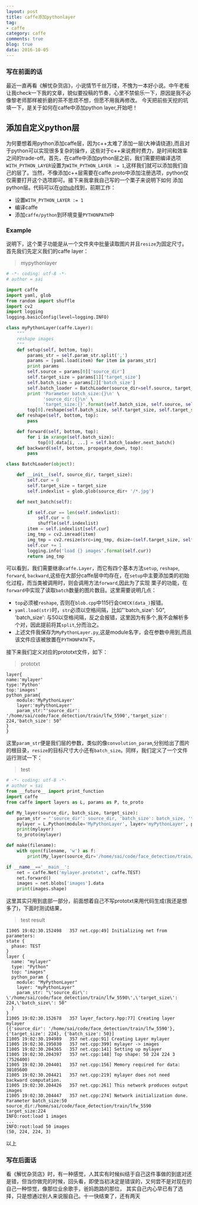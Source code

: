 ```yaml
---
layout: post
title: caffe添加pythonlayer
tag:
- caffe
category: caffe
comments: true
blog: true
data: 2016-10-05
---  
```


### 写在前面的话　　

最近一直再看《解忧杂货店》，小说情节千丝万缕，不愧为一本好小说。中午老板让我check一下我的文章，貌似要投稿的节奏，心里不禁偷乐一下，原因是我不必像黎老师那样被折磨的茶不思烦不想，但愿不用我再修改。
今天把前些天挖的坑填一下，是关于如何在caffe中添加python layer,开始吧！　　

## 添加自定义python层  

为何要想着用python添加caffe层，因为c++太难了添加一层(大神请绕道),而且对于python可以实现很多复杂的操作，这些对于c++来说费时费力，是时间和效率之间的trade-off。首先，在caffe中添加python层之前，我们需要把编译选项
`WITH_PYTHON_LAYER`设置为`WITH_PYTHON_LAYER := 1`,这样我们就可以添加我们自己的层了。当然，不像添加c++层需要在caffe.proto中添加注册选项，python仅仅需要打开这个选项即可。接下来我拿我自己写的一个栗子来说明下如何
添加python层。代码可以在[github](https://github.com/saicoco/_practice/tree/master/pycaffe)找到，前期工作：  

* 设置`WITH_PYTHON_LAYER := 1`
* 编译caffe
* 添加`caffe/python`到环境变量`PYTHONPATH`中

### Example  

说明下，这个栗子功能是从一个文件夹中批量读取图片并且`resize`为固定尺寸。首先我们先定义我们的caffe layer：　　

> mypythonlayer  

```python
# -*- coding: utf-8 -*-
# author = sai

import caffe
import yaml, glob
from random import shuffle
import cv2
import logging
logging.basicConfig(level=logging.INFO)

class myPythonLayer(caffe.Layer):
    """
    reshape images
    """
    def setup(self, bottom, top):
        params_str = self.param_str.split(',')
        params = [yaml.load(item) for item in params_str]
        print params
        self.source = params[0]['source_dir']
        self.target_size = params[1]['target_size']
        self.batch_size = params[2]['batch_size']
        self.batch_loader = BatchLoader(source_dir=self.source, target_size=self.target_size)
        print 'Parameter batch_size:{}\n' \
              'source_dir:{}\n' \
              'target_size:{}'.format(self.batch_size, self.source, self.target_size)
        top[0].reshape(self.batch_size, self.target_size, self.target_size, 3)
    def reshape(self, bottom, top):
        pass

    def forward(self, bottom, top):
        for i in xrange(self.batch_size):
            top[0].data[i, ...] = self.batch_loader.next_batch()
    def backward(self, bottom, propagate_down, top):
        pass

class BatchLoader(object):

    def __init__(self, source_dir, target_size):
        self.cur = 0
        self.target_size = target_size
        self.indexlist = glob.glob(source_dir+ '/*.jpg')

    def next_batch(self):

        if self.cur == len(self.indexlist):
            self.cur = 0
            shuffle(self.indexlist)
        item = self.indexlist[self.cur]
        img_tmp = cv2.imread(item)
        img_tmp = cv2.resize(src=img_tmp, dsize=(self.target_size, self.target_size))
        self.cur += 1
        logging.info('load {} images'.format(self.cur))
        return img_tmp
```  

可以看到，我们需要继承`caffe.Layer`，而它有四个基本方法`setup`, `reshape`, `forward`, `backward`,这些在大部分caffe层中均存在，在`setup`中主要添加类的初始化过程，而当类被调用时，则会调用方法`forward`,因此为了实现
栗子的功能，在`forward`中实现了读取`batch`数量的图片数目。这里需要说明几点：  

* `top`必须被`reshape`, 否则在`blob.cpp`中115行会`CHECK(data_)`报错。
* `yaml.load(str)`时，`str`必须以空格间隔，比如"'batch_size': 50", 'batch_size': 与50以空格间隔，反之会报错，这里因为有多个,我不会解析多个对，因此提前将其`split`,分而治之。
* 上述文件我保存为`MyPythonLayer.py`,这是module名字，会在参数中用到,而且该文件应该被放置在`PYTHONPATH`下。

接下来我们定义对应的prototxt文件，如下：

>prototxt  

```
layer{
name:'mylayer'
type:'Python'
top:'images'
python_param{
    module:'MyPythonLayer'
    layer:'myPythonLayer'
    param_str:"'source_dir': '/home/sai/code/face_detection/train/lfw_5590','target_size': 224,'batch_size': 50"
}
}
```  

这里`param_str`便是我们层的参数，类似的像`convolution_param`,分别给出了图片的根目录，`resize`的目标尺寸大小还有`batch_size`。同样，我们定义了一个文件运行测试一下：　　

>test  

```python
# -*- coding: utf-8 -*-
# author = sai
from __future__ import print_function
import caffe
from caffe import layers as L, params as P, to_proto

def My_layer(source_dir, batch_size, target_size):
    param_str = "'source_dir': source_dir, 'batch_size': batch_size, 'target_size': target_size"
    mylayer = L.Python(module='MyPythonLayer', layer='myPythonLayer', param_str=param_str)
    print(mylayer)
    to_proto(mylayer)

def make(filename):
    with open(filename, 'w') as f:
        print(My_layer(source_dir='/home/sai/code/face_detection/train/lfw_5590', batch_size=50, target_size=100), file=f)

if __name__=='__main__':
    net = caffe.Net('mylayer.prototxt', caffe.TEST)
    net.forward()
    images = net.blobs['images'].data
    print(images.shape)
```  
这里其实只用到底部一部分，前面想着自己不写prototxt来用代码生成(我还是想多了)，下面时测试结果，　　

>test result  

```
I1005 19:02:30.152498   357 net.cpp:49] Initializing net from parameters:
state {
  phase: TEST
}
layer {
  name: "mylayer"
  type: "Python"
  top: "images"
  python_param {
    module: "MyPythonLayer"
    layer: "myPythonLayer"
    param_str: "\'source_dir\': \'/home/sai/code/face_detection/train/lfw_5590\',\'target_size\': 224,\'batch_size\': 50"
  }
}
I1005 19:02:30.152678   357 layer_factory.hpp:77] Creating layer mylayer
[{'source_dir': '/home/sai/code/face_detection/train/lfw_5590'}, {'target_size': 224}, {'batch_size': 50}]
I1005 19:02:30.194989   357 net.cpp:91] Creating Layer mylayer
I1005 19:02:30.195030   357 net.cpp:399] mylayer -> images
I1005 19:02:30.204365   357 net.cpp:141] Setting up mylayer
I1005 19:02:30.204397   357 net.cpp:148] Top shape: 50 224 224 3 (7526400)
I1005 19:02:30.204401   357 net.cpp:156] Memory required for data: 30105600
I1005 19:02:30.204421   357 net.cpp:219] mylayer does not need backward computation.
I1005 19:02:30.204426   357 net.cpp:261] This network produces output images
I1005 19:02:30.204447   357 net.cpp:274] Network initialization done.
Parameter batch_size:50
source_dir:/home/sai/code/face_detection/train/lfw_5590
target_size:224
INFO:root:load 1 images
...
INFO:root:load 50 images
(50, 224, 224, 3)
```  

以上　　

### 写在后面话　　

看《解忧杂货店》时，有一种感觉，人其实有时候纠结于自己这件事做的到底对还是错，但当你做完的时候，回头看，即使当初决定是错误的，又何尝不是对现在的自己一种惊觉，像那位业余歌手，爸妈跑路的那位，
其实自己内心早已有了选择，只是想通过别人来说服自己。十一快结束了，还有两天
